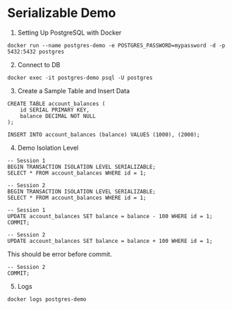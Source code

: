 # Serializable Demo
1. Setting Up PostgreSQL with Docker
```shell
docker run --name postgres-demo -e POSTGRES_PASSWORD=mypassword -d -p 5432:5432 postgres
```

2. Connect to DB
```shell
docker exec -it postgres-demo psql -U postgres
```

3. Create a Sample Table and Insert Data
```shell
CREATE TABLE account_balances (
    id SERIAL PRIMARY KEY,
    balance DECIMAL NOT NULL
);

INSERT INTO account_balances (balance) VALUES (1000), (2000);
```

4. Demo Isolation Level
```shell
-- Session 1
BEGIN TRANSACTION ISOLATION LEVEL SERIALIZABLE;
SELECT * FROM account_balances WHERE id = 1;
```
```shell
-- Session 2
BEGIN TRANSACTION ISOLATION LEVEL SERIALIZABLE;
SELECT * FROM account_balances WHERE id = 1;
```
```shell
-- Session 1
UPDATE account_balances SET balance = balance - 100 WHERE id = 1;
COMMIT;
```
```shell
-- Session 2
UPDATE account_balances SET balance = balance + 100 WHERE id = 1;
```
This should be error before commit.
```shell
-- Session 2
COMMIT;
```

5. Logs
```shell
docker logs postgres-demo
```